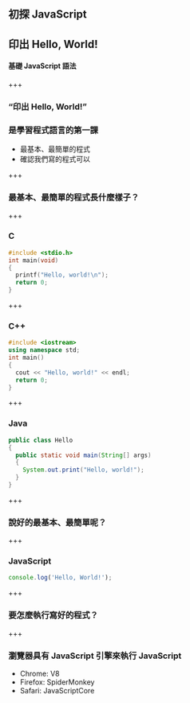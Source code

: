 ## 初探 JavaScript
## 印出 Hello, World!

#### 基礎 JavaScript 語法

+++

### “印出 Hello, World!”
### 是學習程式語言的第一課
- 最基本、最簡單的程式
- 確認我們寫的程式可以

+++

### 最基本、最簡單的程式長什麼樣子？

+++

### C

```c
#include <stdio.h>
int main(void)
{
  printf("Hello, world!\n");
  return 0;
}
```

+++

### C++

```cpp
#include <iostream>
using namespace std;
int main()
{
  cout << "Hello, world!" << endl;
  return 0;
}
```

+++

### Java

```java
public class Hello
{
  public static void main(String[] args)
  {
    System.out.print("Hello, world!");
  }
}
```

+++

### 說好的最基本、最簡單呢？

+++

### JavaScript

```js
console.log('Hello, World!');
```

+++

### 要怎麼執行寫好的程式？

+++

### 瀏覽器具有 JavaScript 引擎來執行 JavaScript
- Chrome: V8
- Firefox: SpiderMonkey
- Safari: JavaScriptCore